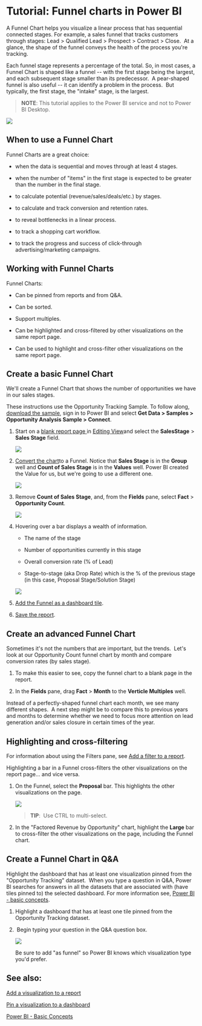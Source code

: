 ﻿<properties 
   pageTitle="Tutorial: Funnel charts in Power BI"
   description="Tutorial: Funnel charts in Power BI"
   services="powerbi" 
   documentationCenter="" 
   authors="pcw3187" 
   manager="mblythe" 
   editor=""
   tags=""/>
 
<tags
   ms.service="powerbi"
   ms.devlang="NA"
   ms.topic="article"
   ms.tgt_pltfrm="NA"
   ms.workload="powerbi"
   ms.date="10/14/2015"
   ms.author="v-pawrig"/>
# Tutorial: Funnel charts in Power BI

A Funnel Chart helps you visualize a linear process that has sequential connected stages. For example, a sales funnel that tracks customers through stages: Lead \> Qualified Lead \> Prospect \> Contract \> Close.  At a glance, the shape of the funnel conveys the health of the process you're tracking.

Each funnel stage represents a percentage of the total. So, in most cases, a Funnel Chart is shaped like a funnel -- with the first stage being the largest, and each subsequent stage smaller than its predecessor.  A pear-shaped funnel is also useful -- it can identify a problem in the process.  But typically, the first stage, the "intake" stage, is the largest.

>**NOTE**: This tutorial applies to the Power BI service and not to Power BI Desktop. 

![](media/powerbi-service-tutorial-funnel-charts/funnelplain.png)

## When to use a Funnel Chart

Funnel Charts are a great choice:

-   when the data is sequential and moves through at least 4 stages.

-   when the number of "items" in the first stage is expected to be greater than the number in the final stage.

-   to calculate potential (revenue/sales/deals/etc.) by stages.

-   to calculate and track conversion and retention rates.

-   to reveal bottlenecks in a linear process.

-   to track a shopping cart workflow.

-   to track the progress and success of click-through advertising/marketing campaigns.
  
## Working with Funnel Charts

Funnel Charts:

-   Can be pinned from reports and from Q&A.

-   Can be sorted.

-   Support multiples.

-   Can be highlighted and cross-filtered by other visualizations on the same report page.

-   Can be used to highlight and cross-filter other visualizations on the same report page.

## Create a basic Funnel Chart

We'll create a Funnel Chart that shows the number of opportunities we have in our sales stages.

These instructions use the Opportunity Tracking Sample. To follow along, [download the sample](powerbi-sample-downloads.md), sign in to Power BI and select **Get Data \> Samples \> Opportunity Analysis Sample \> Connect**.

1. Start on a [blank report page ](powerbi-service-add-a-page-to-a-report.md)in [Editing View](powerbi-service-interact-with-a-report-in-editing-view.md)and select the **SalesStage** \> **Sales Stage** field.  

	![](media/powerbi-service-tutorial-funnel-charts/FunnelSelectField.png)

2. [Convert the chart](powerbi-service-change-the-type-of-visualization-in-a-report.md)to a Funnel. Notice that **Sales Stage** is in the **Group** well and **Count of Sales Stage** is in the **Values** well. Power BI created the Value for us, but we're going to use a different one. 

	![](media/powerbi-service-tutorial-funnel-charts/FunnelConvertTo.png)

3. Remove **Count of Sales Stage**, and, from the **Fields** pane, select **Fact** \> **Opportunity Count**.

	![](media/powerbi-service-tutorial-funnel-charts/funnelFinal.png)

4. Hovering over a bar displays a wealth of information.

	-   The name of the stage

	-   Number of opportunities currently in this stage

	-   Overall conversion rate (% of Lead) 

	-   Stage-to-stage (aka Drop Rate) which is the % of the previous stage (in this case, Proposal Stage/Solution Stage)

	![](media/powerbi-service-tutorial-funnel-charts/funnelHover.png)

5. [Add the Funnel as a dashboard tile](powerbi-service-dashboard-tiles.md). 

6. [Save the report](powerbi-service-save-a-report.md).

## Create an advanced Funnel Chart

Sometimes it's not the numbers that are important, but the trends.  Let's look at our Opportunity Count funnel chart by month and compare conversion rates (by sales stage).

1.  To make this easier to see, copy the funnel chart to a blank page in the report.

2.  In the **Fields** pane, drag **Fact** \> **Month** to the **Verticle Multiples** well.

Instead of a perfectly-shaped funnel chart each month, we see many different shapes.  A next step might be to compare this to previous years and months to determine whether we need to focus more attention on lead generation and/or sales closure in certain times of the year. 

## Highlighting and cross-filtering

For information about using the Filters pane, see [Add a filter to a report](powerbi-service-add-a-filter-to-a-report.md).

Highlighting a bar in a Funnel cross-filters the other visualizations on the report page... and vice versa.

1.  On the Funnel, select the **Proposal** bar. This highlights the other visualizations on the page. 

    ![](media/powerbi-service-tutorial-funnel-charts/FunnelChartNoOwl.gif)

    >**TIP**:  Use CTRL to multi-select. 

2.  In the "Factored Revenue by Opportunity" chart, highlight the **Large** bar to cross-filter the other visualizations on the page, including the Funnel chart.

## Create a Funnel Chart in Q&A

Highlight the dashboard that has at least one visualization pinned from the "Opportunity Tracking" dataset.  When you type a question in Q&A, Power BI searches for answers in all the datasets that are associated with (have tiles pinned to) the selected dashboard. For more information see, [Power BI - basic concepts](powerbi-service-basic-concepts.md).

1.  Highlight a dashboard that has at least one tile pinned from the Opportunity Tracking dataset.

2.   Begin typing your question in the Q&A question box.

    ![](media/powerbi-service-tutorial-funnel-charts/funnelFromQnA.png)

    Be sure to add "as funnel" so Power BI knows which visualization type you'd prefer.

## See also:

[Add a visualization to a report](https://powerbi.uservoice.com/knowledgebase/articles/441777)

[Pin a visualization to a dashboard](powerbi-service-pin-a-tile-to-a-dashboard-from-a-report.md)

[Power BI - Basic Concepts](powerbi-service-basic-concepts.md)

